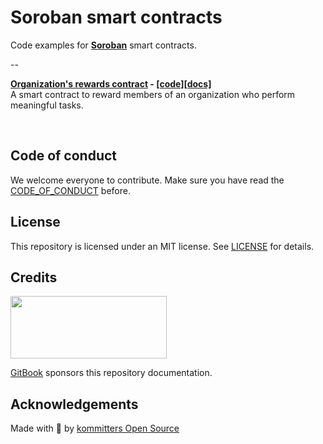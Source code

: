 # Soroban smart contracts
Code examples for **[Soroban][soroban]** smart contracts.

--
<br/>

**[Organization's rewards contract][sc-rewards]  -  [[code]][sc-rewards][[docs]][sc-rewards]**
<br>
A smart contract to reward members of an organization who perform meaningful tasks.

<br/>

## Code of conduct

We welcome everyone to contribute. Make sure you have read the [CODE_OF_CONDUCT][coc] before.

## License

This repository is licensed under an MIT license. See [LICENSE][license] for details.

## Credits

[<img src="https://user-images.githubusercontent.com/39246879/198380259-b9615598-0dd2-4a35-9402-c7ac2896fa53.svg"  width="250" height="100">][gitbook]

[GitBook][gitbook] sponsors this repository documentation.

## Acknowledgements
Made with 💙 by [kommitters Open Source](https://kommit.co)


[gitbook]: https://www.gitbook.com/
[soroban]: https://soroban.stellar.org/
[coc]: https://github.com/kommitters/soroban-smart-contracts/blob/main/CODE_OF_CONDUCT.md
[sc-rewards]: https://github.com/kommitters/soroban-smart-contracts/blob/main/org_rewards/
[contributing]: https://github.com/kommitters/soroban-smart-contracts/blob/main/CONTRIBUTING.md
[license]: https://github.com/kommitters/soroban-smart-contracts/blob/main/LICENSEA
